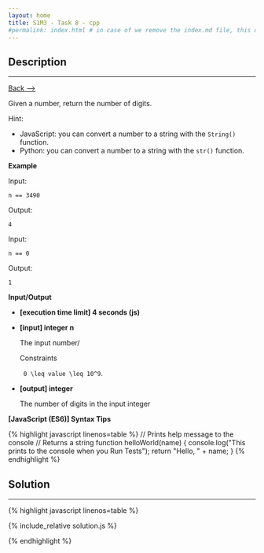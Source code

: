 ```yaml
---
layout: home
title: S1M3 - Task 8 - cpp
#permalink: index.html # in case of we remove the index.md file, this doc will be the index page
---
```


<div class="row">
<div class="columnStmt" markdown="1">

##  Description
------

[Back --> ](../README.md)

Given a number, return the number of digits.

Hint:

-   JavaScript: you can convert a number to a string with the `String()` function.
-   Python: you can convert a number to a string with the `str()` function.

**Example**

Input:
```
n == 3490
```
Output:
```
4
```
Input:
```
n == 0
```
Output:
```
1
```

**Input/Output**

* **[execution time limit] 4 seconds (js)**

* **[input] integer n**

    The input number/

    Constraints

    <code type='math/tex'> 0 \leq value \leq 10^9</code>.

* **[output] integer**

    The number of digits in the input integer

**[JavaScript (ES6)] Syntax Tips**

{% highlight javascript linenos=table %}
// Prints help message to the console
// Returns a string
function helloWorld(name) {
    console.log("This prints to the console when you Run Tests");
    return "Hello, " + name;
}
{% endhighlight %}

</div>
<div class="columnSol" markdown="1">

## Solution
------

{% highlight javascript linenos=table %}

{% include_relative solution.js %}

{% endhighlight %}

</div>
</div>